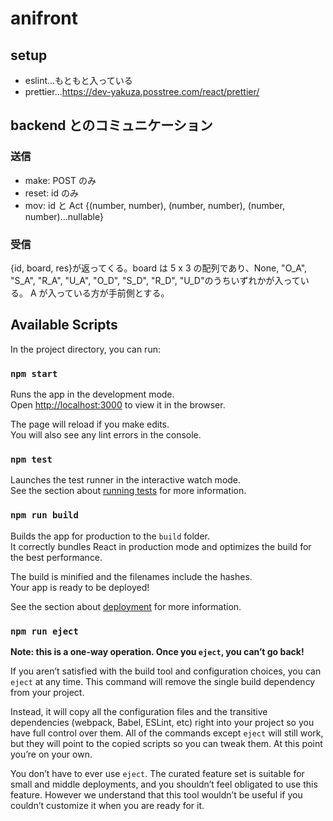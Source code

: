 # anifront

## setup

- eslint...もともと入っている
- prettier...https://dev-yakuza.posstree.com/react/prettier/

## backend とのコミュニケーション

### 送信

- make: POST のみ
- reset: id のみ
- mov: id と Act {(number, number), (number, number), (number, number)...nullable}

### 受信

{id, board, res}が返ってくる。board は 5 x 3 の配列であり、None, "O_A", "S_A", "R_A", "U_A", "O_D", "S_D", "R_D", "U_D"のうちいずれかが入っている。
A が入っている方が手前側とする。

## Available Scripts

In the project directory, you can run:

### `npm start`

Runs the app in the development mode.\
Open [http://localhost:3000](http://localhost:3000) to view it in the browser.

The page will reload if you make edits.\
You will also see any lint errors in the console.

### `npm test`

Launches the test runner in the interactive watch mode.\
See the section about [running tests](https://facebook.github.io/create-react-app/docs/running-tests) for more information.

### `npm run build`

Builds the app for production to the `build` folder.\
It correctly bundles React in production mode and optimizes the build for the best performance.

The build is minified and the filenames include the hashes.\
Your app is ready to be deployed!

See the section about [deployment](https://facebook.github.io/create-react-app/docs/deployment) for more information.

### `npm run eject`

**Note: this is a one-way operation. Once you `eject`, you can’t go back!**

If you aren’t satisfied with the build tool and configuration choices, you can `eject` at any time. This command will remove the single build dependency from your project.

Instead, it will copy all the configuration files and the transitive dependencies (webpack, Babel, ESLint, etc) right into your project so you have full control over them. All of the commands except `eject` will still work, but they will point to the copied scripts so you can tweak them. At this point you’re on your own.

You don’t have to ever use `eject`. The curated feature set is suitable for small and middle deployments, and you shouldn’t feel obligated to use this feature. However we understand that this tool wouldn’t be useful if you couldn’t customize it when you are ready for it.

